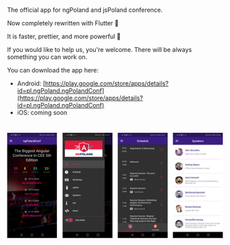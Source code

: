 The official app for ngPoland and jsPoland conference.

Now completely rewritten with Flutter 🚀

It is faster, prettier, and more powerful 💪

If you would like to help us, you're welcome. There will be always something you can work on.

You can download the app here:
- Android: [https://play.google.com/store/apps/details?id=pl.ngPoland.ngPolandConf](https://play.google.com/store/apps/details?id=pl.ngPoland.ngPolandConf)
- iOS: coming soon

#

[<img src="media/screens/screens.png">](media/screens/screens.png)
